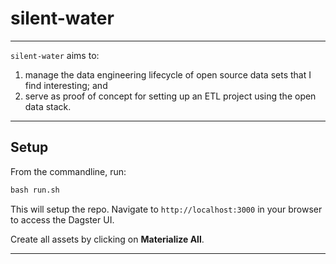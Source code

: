 # silent-water

***

`silent-water` aims to:

1. manage the data engineering lifecycle of open source data sets that I find interesting; and
2. serve as proof of concept for setting up an ETL project using the open data stack.

***

## Setup

From the commandline, run:
```cmd
bash run.sh
```
This will setup the repo. Navigate to `http://localhost:3000` in your browser to access the Dagster UI.

Create all assets by clicking on __Materialize All__.

***
